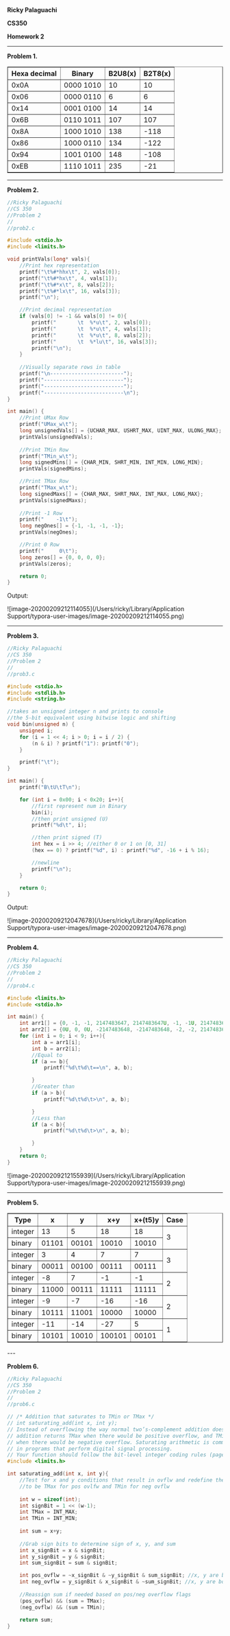 **Ricky Palaguachi**

**CS350**

**Homework 2**

---

**Problem 1.**

<table border="1">
      <tbody><tr><th>Hexa decimal</th><th>Binary</th><th>B2U8(x)</th><th>B2T8(x)</th></tr>
      <tr><td>0x0A</td><td>0000 1010</td><td>10</td><td>10</td></tr>
      <tr><td>0x06</td><td>0000 0110</td><td>6</td><td>6</td></tr>
      <tr><td>0x14</td><td>0001 0100</td><td>14</td><td>14</td></tr>
      <tr><td>0x6B</td><td>0110 1011</td><td>107</td><td>107</td></tr>
      <tr><td>0x8A</td><td>1000 1010</td><td>138</td><td>-118</td></tr>
      <tr><td>0x86</td><td>1000 0110</td><td>134</td><td>-122</td></tr>
      <tr><td>0x94</td><td>1001 0100</td><td>148</td><td>-108</td></tr>
      <tr><td>0xEB</td><td>1110 1011</td><td>235</td><td>-21</td></tr>
  </tbody></table>

---

**Problem 2.**

```c
//Ricky Palaguachi
//CS 350
//Problem 2
//
//prob2.c

#include <stdio.h>
#include <limits.h>

void printVals(long* vals){
    //Print hex representation
    printf("\t%#*hhx\t", 2, vals[0]);
    printf("\t%#*hx\t", 4, vals[1]);
    printf("\t%#*x\t", 8, vals[2]);
    printf("\t%#*lx\t", 16, vals[3]);
    printf("\n");

    //Print decimal representation
    if (vals[0] != -1 && vals[0] != 0){
        printf("       \t  %*u\t", 2, vals[0]);
        printf("       \t  %*u\t", 4, vals[1]);
        printf("       \t  %*u\t", 8, vals[2]);
        printf("       \t  %*lu\t", 16, vals[3]);
        printf("\n");
    }
  	
  	//Visually separate rows in table
  	printf("\n------------------------");
    printf("--------------------------");
    printf("--------------------------");
    printf("--------------------------\n");
}

int main() {
  	//Print UMax Row
    printf("UMax_w\t");
    long unsignedVals[] = {UCHAR_MAX, USHRT_MAX, UINT_MAX, ULONG_MAX};
    printVals(unsignedVals);
  
  	//Print TMin Row
    printf("TMin_w\t");
    long signedMins[] = {CHAR_MIN, SHRT_MIN, INT_MIN, LONG_MIN};
    printVals(signedMins);

  	//Print TMax Row
    printf("TMax_w\t");
    long signedMaxs[] = {CHAR_MAX, SHRT_MAX, INT_MAX, LONG_MAX};
    printVals(signedMaxs);
	
  	//Print -1 Row
    printf("    -1\t");
    long negOnes[] = {-1, -1, -1, -1};
    printVals(negOnes);

  	//Print 0 Row
    printf("     0\t");
    long zeros[] = {0, 0, 0, 0};
    printVals(zeros);

    return 0;
}

```

Output:

![image-20200209212114055](/Users/ricky/Library/Application Support/typora-user-images/image-20200209212114055.png)

---

**Problem 3.**

```C
//Ricky Palaguachi
//CS 350
//Problem 2
//
//prob3.c

#include <stdio.h>
#include <stdlib.h>
#include <string.h>

//takes an unsigned integer n and prints to console
//the 5-bit equivalent using bitwise logic and shifting
void bin(unsigned n) {
    unsigned i;
    for (i = 1 << 4; i > 0; i = i / 2) {
        (n & i) ? printf("1"): printf("0");
    }

    printf("\t");
}

int main() {
    printf("B\tU\tT\n");

    for (int i = 0x00; i < 0x20; i++){
        //first represent num in Binary
        bin(i);
        //then print unsigned (U)
        printf("%d\t", i);

        //then print signed (T)
        int hex = i >> 4; //either 0 or 1 on [0, 31]
        (hex == 0) ? printf("%d", i) : printf("%d", -16 + i % 16);

        //newline
        printf("\n");
    }

    return 0;
}
```



Output:

![image-20200209212047678](/Users/ricky/Library/Application Support/typora-user-images/image-20200209212047678.png)

---

**Problem 4.**

```C
//Ricky Palaguachi
//CS 350
//Problem 2
//
//prob4.c

#include <limits.h>
#include <stdio.h>

int main() {
    int arr1[] = {0, -1, -1, 2147483647, 2147483647U, -1, -1U, 2147483647, 2147483647};
    int arr2[] = {0U, 0, 0U, -2147483648, -2147483648, -2, -2, 2147483648U, (int) 2147483648U};
    for (int i = 0; i < 9; i++){
        int a = arr1[i];
        int b = arr2[i];
        //Equal to
        if (a == b){
            printf("%d\t%d\t==\n", a, b);

        }
        //Greater than
        if (a > b){
            printf("%d\t%d\t>\n", a, b);

        }
        //Less than
        if (a < b){
            printf("%d\t%d\t>\n", a, b);

        }
    }
    return 0;
}

```

![image-20200209212155939](/Users/ricky/Library/Application Support/typora-user-images/image-20200209212155939.png)

---

**Problem 5.**

<table border="1">
    <tbody>
      <tr><th>Type</th><th>x</th><th>y</th><th>x+y</th><th>x+(t5)y</th><th>Case</th></tr>
    <tr><td>integer</td><td>    13</td><td>    5</td><td>   18</td><td>   18</td><td rowspan="2"> 3    </td></tr>
    <tr><td>binary</td><td>01101</td><td>00101</td><td> 10010</td><td> 10010 </td></tr>
    <tr><td>integer</td><td>    3</td><td>   4</td><td>   7</td><td>   7</td><td rowspan="2">  3   </td></tr>
    <tr><td>binary</td><td>00011</td><td>00100</td><td>  00111</td><td> 00111</td></tr>
    <tr><td>integer</td><td>   -8</td><td>   7</td><td>   -1</td><td>   -1</td><td rowspan="2">   2  </td></tr>
    <tr><td>binary</td><td>11000</td><td>00111</td><td> 11111</td><td> 11111</td></tr>
    <tr><td>integer</td><td>   -9</td><td>   -7</td><td>  -16</td><td>  -16</td><td rowspan="2"> 2    </td></tr>
    <tr><td>binary</td><td>10111</td><td>11001</td><td>  10000</td><td>   10000</td></tr>
    <tr><td>integer</td><td>    -11</td><td>   -14</td><td>  -27</td><td>    5</td><td rowspan="2"> 1   </td></tr>
    <tr><td>binary</td><td>10101</td><td>10010</td><td> 100101</td><td>   00101</td></tr>
  </tbody></table>
---

**Problem 6.**

```C
//Ricky Palaguachi
//CS 350
//Problem 2
//
//prob6.c

// /* Addition that saturates to TMin or TMax */
// int saturating_add(int x, int y);
// Instead of overflowing the way normal two’s-complement addition does, saturating
// addition returns TMax when there would be positive overflow, and TMin
// when there would be negative overflow. Saturating arithmetic is commonly used
// in programs that perform digital signal processing.
// Your function should follow the bit-level integer coding rules (page 164).
#include <limits.h>

int saturating_add(int x, int y){
    //Test for x and y conditions that result in ovflw and redefine the sum 
    //to be TMax for pos ovlfw and TMin for neg ovflw
    
    int w = sizeof(int);
    int signBit = 1 << (w-1);
    int TMax = INT_MAX;
    int TMin = INT_MIN;
 
    int sum = x+y;
    
    //Grab sign bits to determine sign of x, y, and sum
    int x_signBit = x & signBit;
    int y_signBit = y & signBit;
    int sum_signBit = sum & signBit;

    int pos_ovflw = ~x_signBit & ~y_signBit & sum_signBit; //x, y are both pos but sum is neg
    int neg_ovflw = y_signBit & x_signBit & ~sum_signBit; //x, y are both neg but sum is pos
		
  	//Reassign sum if needed based on pos/neg overflow flags
    (pos_ovflw) && (sum = TMax);
    (neg_ovflw) && (sum = TMin);
    
    return sum;
}
```

